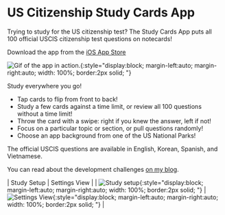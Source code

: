 # US Citizenship Study Cards App

Trying to study for the US citizenship test?
The Study Cards App puts all 100 official USCIS citizenship test questions on notecards!

Download the app from the [iOS App Store](https://apps.apple.com/us/app/us-citizenship-study-cards/id1640996490)


![Gif of the app in action.](/assets/citizenship-app-demo.gif){:style="display:block; margin-left:auto; margin-right:auto; width: 100%; border:2px solid; "}

Study everywhere you go!
* Tap cards to flip from front to back!
* Study a few cards against a time limit, or review all 100 questions without a time limit!
* Throw the card with a swipe: right if you knew the answer, left if not!
* Focus on a particular topic or section, or pull questions randomly!
* Choose an app background from one of the US National Parks!

The official USCIS questions are available in English, Korean, Spanish, and Vietnamese.

You can read about the development challenges [on my blog](https://www.joelhuber.com/2022/08/23/app-release-citizenship-study-cards.html).

| Study Setup | Settings View |
| ![Study setup](/assets/citizenship-study-iphone-13-max-study-setup.png){:style="display:block; margin-left:auto; margin-right:auto; width: 100%; border:2px solid; "} | ![Settings View](/assets/citizenship-study-iphone-13-max-app-settings.png){:style="display:block; margin-left:auto; margin-right:auto; width: 100%; border:2px solid; "} |
